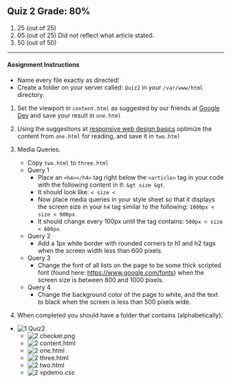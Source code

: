 ## Quiz 2 Grade: 80%

1. 25 (out of 25)
2. 05 (out of 25) Did not reflect what article stated. 
3. 50 (out of 50) 

-----
#### Assignment Instructions

- Name every file exactly as directed!
- Create a folder on your server called: `Quiz2` in your `/var/www/html` directory.

1. Set the viewport in `content.html` as suggested by our friends at [Google Dev](https://developers.google.com/web/fundamentals/layouts/rwd-fundamentals/set-the-viewport) and save your result in `one.html`
2. Using the suggestions at [responsive web design basics](https://developers.google.com/web/fundamentals/layouts/rwd-fundamentals/) optimize the content from `one.html` for reading, and save it in `two.html`
3. Media Queries.
    - Copy `two.html` to `three.html`
    - Query 1
        - Place an `<h4></h4>` tag right below the `<article>` tag in your code with the following content in it: ` &gt size &gt `. 
        - It should look like: `< size < ` 
        - Now place media queries in your style sheet so that it displays the screen size in your `h4` tag similar to the following: `1000px < size < 900px`.
        - It should change every 100px until the tag contains: `500px < size < 600px`.
   - Query 2
        - Add a 1px white border with rounded corners to h1 and h2 tags when the screen width less than 600 pixels.
   - Query 3
       - Change the font of all lists on the page to be some thick scripted font (found here: https://www.google.com/fonts) when the screen size is between 800 and 1000 pixels. 
   - Query 4
       - Change the background color of the page to white, and the text to black when the screen is less than 500 pixels wide.  

4. When completed you should have a folder that contains (alphabetically):
- ![1] Quiz2
    - ![2] checker.png
    - ![2] content.html
    - ![2] one.html
    - ![2] three.html
    - ![2] two.html
    - ![2] vpdemo.css
    









[1]: https://cdn1.iconfinder.com/data/icons/UltimateGnome/22x22/status/folder-drag-accept.png "Folder"
[2]: http://www.plcs.net/downloads/images/defaut.gif "File"
			



